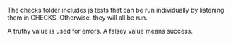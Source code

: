 The checks folder includes js tests that can be run individually by listening them in CHECKS.
Otherwise, they will all be run.

A truthy value is used for errors.
A falsey value means success.